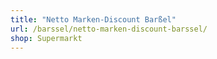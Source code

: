 ```yaml
---
title: "Netto Marken-Discount Barßel"
url: /barssel/netto-marken-discount-barssel/
shop: Supermarkt
---
```

